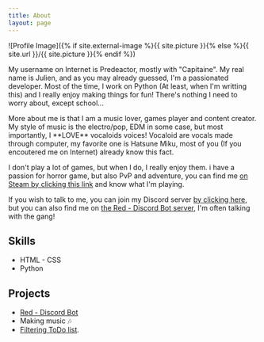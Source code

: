 ```yaml
---
title: About
layout: page
---
```

![Profile Image]({% if site.external-image %}{{ site.picture }}{% else %}{{ site.url }}/{{ site.picture }}{% endif %})
<br>
<p>My username on Internet is Predeactor, mostly with "Capitaine".
My real name is Julien, and as you may already guessed, I'm a passionated
developer. Most of the time, I work on Python (At least, when I'm writting this)
and I really enjoy making things for fun! There's nothing I need to worry about,
except school...</p>

<p>More about me is that I am a music lover, games player and content creator.
My style of music is the electro/pop, EDM in some case, but most importantly,
I **LOVE** vocaloids voices! Vocaloid are vocals made through computer, my 
favorite one is Hatsune Miku, most of you (If you encoutered me on Internet)
already know this fact.</p>

<p>I don't play a lot of games, but when I do, I really enjoy them.
i have a passion for horror game, but also PvP and adventure, you can find
me <a href="https://steamcommunity.com/profiles/76561199061642720">on Steam
by clicking this link</a> and know what I'm playing.</p>

<p>If you wish to talk to me, you can join my Discord server 
<a href="discord.gg/A85Dnqh">by clicking here</a>, but you can also find me on 
<a href="discord.gg/red">the Red - Discord Bot server</a>, I'm often talking 
with the gang!</p>

<h2>Skills</h2>

<ul class="skill-list">
	<li>HTML - CSS</li>
	<li>Python</li>
</ul>

<h2>Projects</h2>

<ul>
	<li><a href="https://github.com/Cog-Creators">Red - Discord Bot</a></li>
	<li>Making music 🎶</li>
	<li><a href="https://discord.gg/R4jCRCqxHg">Filtering ToDo list</a>.</li>
</ul>
